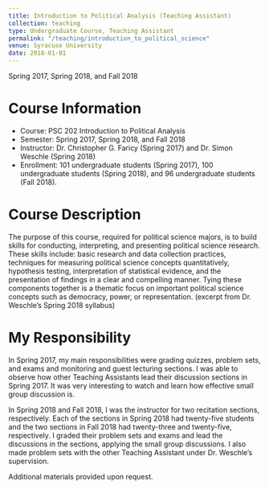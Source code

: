 ```yaml
---
title: Introduction to Political Analysis (Teaching Assistant)
collection: teaching
type: Undergraduate Course, Teaching Assistant
permalink: "/teaching/introduction_to_political_science"
venue: Syracuse University
date: 2018-01-01
---
```


Spring 2017, Spring 2018, and Fall 2018


Course Information
======
* Course: PSC 202 Introduction to Political Analysis
* Semester: Spring 2017, Spring 2018, and Fall 2018
* Instructor: Dr. Christopher G. Faricy (Spring 2017) and Dr. Simon Weschle (Spring 2018)
* Enrollment: 101 undergraduate students (Spring 2017), 100 undergraduate students (Spring 2018), and 96 undergraduate students (Fall 2018).

Course Description
======
The purpose of this course, required for political science majors, is to build skills for conducting, interpreting, and presenting political science research. These skills include: basic research and data collection practices, techniques for measuring political science concepts quantitatively, hypothesis testing, interpretation of statistical evidence, and the presentation of findings in a clear and compelling manner. Tying these components together is a thematic focus on important political science concepts such as democracy, power, or representation. (excerpt from Dr. Weschle’s Spring 2018 syllabus)

My Responsibility
======
In Spring 2017, my main responsibilities were grading quizzes, problem sets, and exams and monitoring and guest lecturing sections. I was able to observe how other Teaching Assistants lead their discussion sections in Spring 2017.  It was very interesting to watch and learn how effective small group discussion is.

In Spring 2018 and Fall 2018, I was the instructor for two recitation sections, respectively. Each of the sections in Spring 2018 had twenty-five students and the two sections in Fall 2018 had twenty-three and twenty-five, respectively. I graded their problem sets and exams and lead the discussions in the sections, applying the small group discussions. I also made problem sets with the other Teaching Assistant under Dr. Weschle’s supervision.


Additional materials provided upon request.